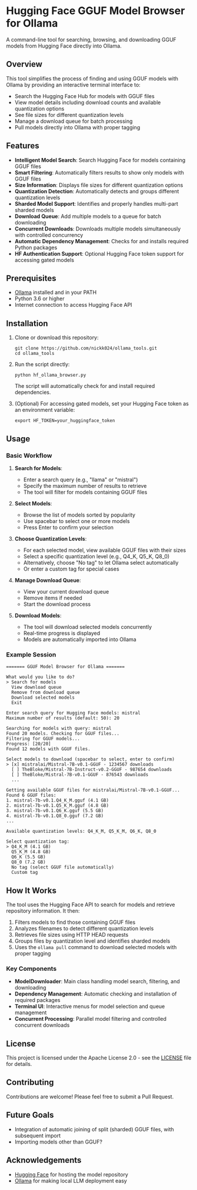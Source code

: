 # Hugging Face GGUF Model Browser for Ollama

A command-line tool for searching, browsing, and downloading GGUF models from Hugging Face directly into Ollama.

## Overview

This tool simplifies the process of finding and using GGUF models with Ollama by providing an interactive terminal interface to:
- Search the Hugging Face Hub for models with GGUF files
- View model details including download counts and available quantization options
- See file sizes for different quantization levels
- Manage a download queue for batch processing
- Pull models directly into Ollama with proper tagging

## Features

- **Intelligent Model Search**: Search Hugging Face for models containing GGUF files
- **Smart Filtering**: Automatically filters results to show only models with GGUF files
- **Size Information**: Displays file sizes for different quantization options
- **Quantization Detection**: Automatically detects and groups different quantization levels
- **Sharded Model Support**: Identifies and properly handles multi-part sharded models
- **Download Queue**: Add multiple models to a queue for batch downloading
- **Concurrent Downloads**: Downloads multiple models simultaneously with controlled concurrency
- **Automatic Dependency Management**: Checks for and installs required Python packages
- **HF Authentication Support**: Optional Hugging Face token support for accessing gated models

## Prerequisites

- [Ollama](https://ollama.ai/) installed and in your PATH
- Python 3.6 or higher
- Internet connection to access Hugging Face API

## Installation

1. Clone or download this repository:
   ```
   git clone https://github.com/nickk024/ollama_tools.git
   cd ollama_tools
   ```

2. Run the script directly:
   ```
   python hf_ollama_browser.py
   ```

   The script will automatically check for and install required dependencies.

3. (Optional) For accessing gated models, set your Hugging Face token as an environment variable:
   ```
   export HF_TOKEN=your_huggingface_token
   ```

## Usage

### Basic Workflow

1. **Search for Models**:
   - Enter a search query (e.g., "llama" or "mistral")
   - Specify the maximum number of results to retrieve
   - The tool will filter for models containing GGUF files

2. **Select Models**:
   - Browse the list of models sorted by popularity
   - Use spacebar to select one or more models
   - Press Enter to confirm your selection

3. **Choose Quantization Levels**:
   - For each selected model, view available GGUF files with their sizes
   - Select a specific quantization level (e.g., Q4_K, Q5_K, Q8_0)
   - Alternatively, choose "No tag" to let Ollama select automatically
   - Or enter a custom tag for special cases

4. **Manage Download Queue**:
   - View your current download queue
   - Remove items if needed
   - Start the download process

5. **Download Models**:
   - The tool will download selected models concurrently
   - Real-time progress is displayed
   - Models are automatically imported into Ollama

### Example Session

```
======= GGUF Model Browser for Ollama =======

What would you like to do?
> Search for models
  View download queue
  Remove from download queue
  Download selected models
  Exit

Enter search query for Hugging Face models: mistral
Maximum number of results (default: 50): 20

Searching for models with query: mistral
Found 20 models. Checking for GGUF files...
Filtering for GGUF models...
Progress: [20/20]
Found 12 models with GGUF files.

Select models to download (spacebar to select, enter to confirm)
> [x] mistralai/Mistral-7B-v0.1-GGUF - 1234567 downloads
  [ ] TheBloke/Mistral-7B-Instruct-v0.2-GGUF - 987654 downloads
  [ ] TheBloke/Mistral-7B-v0.1-GGUF - 876543 downloads
  ...

Getting available GGUF files for mistralai/Mistral-7B-v0.1-GGUF...
Found 6 GGUF files:
1. mistral-7b-v0.1.Q4_K_M.gguf (4.1 GB)
2. mistral-7b-v0.1.Q5_K_M.gguf (4.8 GB)
3. mistral-7b-v0.1.Q6_K.gguf (5.5 GB)
4. mistral-7b-v0.1.Q8_0.gguf (7.2 GB)
...

Available quantization levels: Q4_K_M, Q5_K_M, Q6_K, Q8_0

Select quantization tag:
> Q4_K_M (4.1 GB)
  Q5_K_M (4.8 GB)
  Q6_K (5.5 GB)
  Q8_0 (7.2 GB)
  No tag (select GGUF file automatically)
  Custom tag
```

## How It Works

The tool uses the Hugging Face API to search for models and retrieve repository information. It then:

1. Filters models to find those containing GGUF files
2. Analyzes filenames to detect different quantization levels
3. Retrieves file sizes using HTTP HEAD requests
4. Groups files by quantization level and identifies sharded models
5. Uses the `ollama pull` command to download selected models with proper tagging

### Key Components

- **ModelDownloader**: Main class handling model search, filtering, and downloading
- **Dependency Management**: Automatic checking and installation of required packages
- **Terminal UI**: Interactive menus for model selection and queue management
- **Concurrent Processing**: Parallel model filtering and controlled concurrent downloads

## License

This project is licensed under the Apache License 2.0 - see the [LICENSE](LICENSE) file for details.

## Contributing

Contributions are welcome! Please feel free to submit a Pull Request.

## Future Goals

- Integration of automatic joining of split (sharded) GGUF files, with subsequent import
- Importing models other than GGUF?

## Acknowledgements

- [Hugging Face](https://huggingface.co/) for hosting the model repository
- [Ollama](https://ollama.ai/) for making local LLM deployment easy
